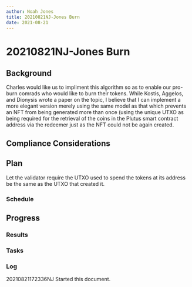 ```yaml
---
author: Noah Jones
title: 20210821NJ-Jones Burn
date: 2021-08-21
---
```


# 20210821NJ-Jones Burn

## Background

Charles would like us to impliment this algorithm so as to enable our
pro-burn comrads who would like to burn their tokens. While Kostis,
Aggelos, and Dionysis wrote a paper on the topic, I believe that I can
implement a more elegant version merely using the same model as that
which prevents an NFT from being generated more than once (using the
unique UTXO as being required for the retrieval of the coins in the
Plutus smart contract address via the redeemer just as the NFT could
not be again created.

## Compliance Considerations



## Plan

Let the validator require the UTXO used to spend the tokens at its
address be the same as the UTXO that created it.

### Schedule


## Progress

### Results

### Tasks

### Log

20210821172336NJ Started this document.
